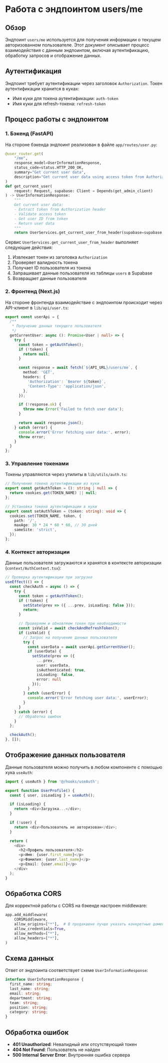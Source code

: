 # Работа с эндпоинтом users/me

## Обзор

Эндпоинт `users/me` используется для получения информации о текущем авторизованном пользователе. Этот документ описывает процесс взаимодействия с данным эндпоинтом, включая аутентификацию, обработку запросов и отображение данных.

## Аутентификация

Эндпоинт требует аутентификации через заголовок `Authorization`. Токен аутентификации хранится в куках:

- Имя куки для токена аутентификации: `auth-token`
- Имя куки для refresh-токена: `refresh-token`

## Процесс работы с эндпоинтом

### 1. Бэкенд (FastAPI)

На стороне бэкенда эндпоинт реализован в файле `app/routes/user.py`:

```python
@user_router.get(
    "/me",
    response_model=UserInformationResponse,
    status_code=status.HTTP_200_OK,
    summary="Get current user data",
    description="Get current user data using access token from Authorization header",
)
def get_current_user(
    request: Request, supabase: Client = Depends(get_admin_client)
) -> UserInformationResponse:
    """
    Get current user data:
    - Extract token from Authorization header
    - Validate access token
    - Get user ID from token
    - Return user data
    """
    return UserServices.get_current_user_from_header(supabase=supabase, request=request)
```

Сервис `UserServices.get_current_user_from_header` выполняет следующие действия:
1. Извлекает токен из заголовка `Authorization`
2. Проверяет валидность токена
3. Получает ID пользователя из токена
4. Запрашивает данные пользователя из таблицы `users` в Supabase
5. Возвращает данные пользователя

### 2. Фронтенд (Next.js)

На стороне фронтенда взаимодействие с эндпоинтом происходит через API-клиент в `lib/api/user.ts`:

```typescript
export const userApi = {
  /**
   * Получение данных текущего пользователя
   */
  getCurrentUser: async (): Promise<User | null> => {
    try {
      const token = getAuthToken();
      if (!token) {
        return null;
      }

      const response = await fetch(`${API_URL}/users/me`, {
        method: 'GET',
        headers: {
          'Authorization': `Bearer ${token}`,
          'Content-Type': 'application/json',
        },
      });

      if (!response.ok) {
        throw new Error('Failed to fetch user data');
      }

      return await response.json();
    } catch (error) {
      console.error('Error fetching user data:', error);
      throw error;
    }
  }
};
```

### 3. Управление токенами

Токены управляются через утилиты в `lib/utils/auth.ts`:

```typescript
// Получение токена аутентификации из куки
export const getAuthToken = (): string | null => {
  return cookies.get(TOKEN_NAME) || null;
};

// Установка токена аутентификации в куки
export const setAuthToken = (token: string): void => {
  cookies.set(TOKEN_NAME, token, {
    path: '/',
    maxAge: 30 * 24 * 60 * 60, // 30 дней
    sameSite: 'strict',
  });
};
```

### 4. Контекст авторизации

Данные пользователя загружаются и хранятся в контексте авторизации (`context/AuthContext.tsx`):

```typescript
// Проверка аутентификации при загрузке
useEffect(() => {
  const checkAuth = async () => {
    try {
      const token = getAuthToken();
      if (!token) {
        setState(prev => ({ ...prev, isLoading: false }));
        return;
      }

      // Проверяем и обновляем токен при необходимости
      const isValid = await checkAndRefreshToken();
      if (isValid) {
        // Запрос на получение данных пользователя
        try {
          const userData = await userApi.getCurrentUser();
          if (userData) {
            setState(prev => ({ 
              ...prev, 
              user: userData,
              isAuthenticated: true, 
              isLoading: false,
              error: null
            }));
          }
        } catch (userError) {
          console.error('Error fetching user data:', userError);
        }
      }
    } catch (error) {
      // Обработка ошибок
    }
  };

  checkAuth();
}, []);
```

## Отображение данных пользователя

Данные пользователя можно получить в любом компоненте с помощью хука `useAuth`:

```typescript
import { useAuth } from '@/hooks/useAuth';

export function UserProfile() {
  const { user, isLoading } = useAuth();

  if (isLoading) {
    return <div>Загрузка...</div>;
  }

  if (!user) {
    return <div>Пользователь не авторизован</div>;
  }

  return (
    <div>
      <h2>Профиль пользователя</h2>
      <p>Имя: {user.first_name}</p>
      <p>Фамилия: {user.last_name}</p>
      <p>Email: {user.email}</p>
    </div>
  );
}
```

## Обработка CORS

Для корректной работы с CORS на бэкенде настроен middleware:

```python
app.add_middleware(
    CORSMiddleware,
    allow_origins=["*"],  # В продакшене лучше указать конкретные домены
    allow_credentials=True,
    allow_methods=["*"],
    allow_headers=["*"],
)
```

## Схема данных

Ответ от эндпоинта соответствует схеме `UserInformationResponse`:

```typescript
interface UserInformationResponse {
  first_name: string;
  last_name: string;
  email: string;
  department: string;
  team: string;
  position: string;
  category: string;
}
```

## Обработка ошибок

- **401 Unauthorized**: Невалидный или отсутствующий токен
- **404 Not Found**: Пользователь не найден
- **500 Internal Server Error**: Внутренняя ошибка сервера 